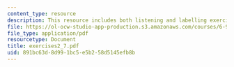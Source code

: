 ```yaml
---
content_type: resource
description: This resource includes both listening and labelling exercises.
file: https://ol-ocw-studio-app-production.s3.amazonaws.com/courses/6-911-transcribing-prosodic-structure-of-spoken-utterances-with-tobi-january-iap-2006/891bc63d8d991bc5e5b258d5145efb8b_exercises2_7.pdf
file_type: application/pdf
resourcetype: Document
title: exercises2_7.pdf
uid: 891bc63d-8d99-1bc5-e5b2-58d5145efb8b
---
```

